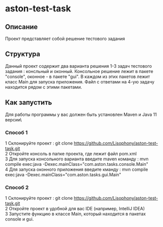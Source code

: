 # aston-test-task

## Описание
Проект представляет собой решение тестового задания
## Структура
Данный проект содержит два варианта решения 1-3 задач тестового задания : консльный и оконный. 
Консольное решение лежит в пакете "console", оконное - в пакете "gui". 
В каждом из этих пакетов лежит класс Main для запуска приложения. Файл с ответами на 4-ую задачу находится рядом с этими пакетами.
## Как запустить
Для работы программы у вас должен быть установлен Maven и Java 11 версии\
### Способ 1
1 Склонируйте проект : git clone https://github.com/Lisophony/aston-test-task.git \
2 Откройте консоль в папке проекта, где лежит файл pom.xml\
3 Для запуска консольного варианта введите maven команду : mvn compile exec:java -Dexec.mainClass="com.aston.tasks.console.Main" \
4 Для запуска оконного приложения введите кманду : mvn compile exec:java -Dexec.mainClass="com.aston.tasks.gui.Main"

### Способ 2
1 Склонируйте проект : git clone https://github.com/Lisophony/aston-test-task.git \
2 Откройте проект в удобной для вас IDE (например, IntelliJ IDEA) \
3 Запустите функцию в классе Main, который находится в пакетах console и gui.